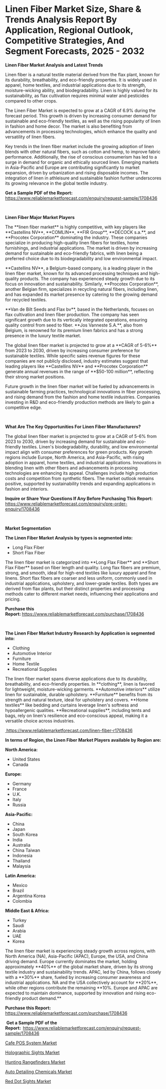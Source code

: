 <p><h1>Linen Fiber Market Size, Share & Trends Analysis Report By Application, Regional Outlook, Competitive Strategies, And Segment Forecasts, 2025 - 2032</h1></p><p><strong>Linen Fiber Market Analysis and Latest Trends</strong></p>
<p><p>Linen fiber is a natural textile material derived from the flax plant, known for its durability, breathability, and eco-friendly properties. It is widely used in apparel, home textiles, and industrial applications due to its strength, moisture-wicking ability, and biodegradability. Linen is highly valued for its sustainability, as flax cultivation requires minimal water and pesticides compared to other crops.</p><p>The Linen Fiber Market is expected to grow at a CAGR of 6.9% during the forecast period. This growth is driven by increasing consumer demand for sustainable and eco-friendly textiles, as well as the rising popularity of linen in fashion and home decor. The market is also benefiting from advancements in processing technologies, which enhance the quality and versatility of linen fibers.</p><p>Key trends in the linen fiber market include the growing adoption of linen blends with other natural fibers, such as cotton and hemp, to improve fabric performance. Additionally, the rise of conscious consumerism has led to a surge in demand for organic and ethically sourced linen. Emerging markets in Asia-Pacific and Europe are contributing significantly to market expansion, driven by urbanization and rising disposable incomes. The integration of linen in athleisure and sustainable fashion further underscores its growing relevance in the global textile industry.</p></p>
<p><strong>Get a Sample PDF of the Report:&nbsp;</strong> <a href="https://www.reliablemarketforecast.com/enquiry/request-sample/1708436?utm_campaign=2245&utm_medium=2&utm_source=Github&utm_content=ia&utm_term=26012025&utm_id=linen-fiber">https://www.reliablemarketforecast.com/enquiry/request-sample/1708436</a></p>
<p>&nbsp;</p>
<p><strong>Linen Fiber Major Market Players</strong></p>
<p><p>The **linen fiber market** is highly competitive, with key players like **Castellins NV**, **COMLIN**, **FIR Group**, **DECOCK s.a.**, and **Procotex Corporation** dominating the industry. These companies specialize in producing high-quality linen fibers for textiles, home furnishings, and industrial applications. The market is driven by increasing demand for sustainable and eco-friendly fabrics, with linen being a preferred choice due to its biodegradability and low environmental impact.</p><p>**Castellins NV**, a Belgium-based company, is a leading player in the linen fiber market, known for its advanced processing techniques and high-quality products. The company has experienced steady growth due to its focus on innovation and sustainability. Similarly, **Procotex Corporation**, another Belgian firm, specializes in recycling natural fibers, including linen, and has expanded its market presence by catering to the growing demand for recycled textiles.</p><p>**Van de Bilt Seeds and Flax bv**, based in the Netherlands, focuses on flax cultivation and linen fiber production. The company has seen significant growth due to its vertically integrated operations, ensuring quality control from seed to fiber. **Jos Vanneste S.A.**, also from Belgium, is renowned for its premium linen fabrics and has a strong presence in the luxury textile market.</p><p>The global linen fiber market is projected to grow at a **CAGR of 5-6%** from 2023 to 2030, driven by increasing consumer preference for sustainable textiles. While specific sales revenue figures for these companies are not publicly disclosed, industry estimates suggest that leading players like **Castellins NV** and **Procotex Corporation** generate annual revenues in the range of **$50-100 million**, reflecting their strong market positions.</p><p>Future growth in the linen fiber market will be fueled by advancements in sustainable farming practices, technological innovations in fiber processing, and rising demand from the fashion and home textile industries. Companies investing in R&D and eco-friendly production methods are likely to gain a competitive edge.</p></p>
<p>&nbsp;</p>
<p><strong>What Are The Key Opportunities For Linen Fiber Manufacturers?</strong></p>
<p><p>The global linen fiber market is projected to grow at a CAGR of 5-6% from 2023 to 2030, driven by increasing demand for sustainable and eco-friendly textiles. Linen's biodegradability, durability, and low environmental impact align with consumer preferences for green products. Key growth regions include Europe, North America, and Asia-Pacific, with rising adoption in apparel, home textiles, and industrial applications. Innovations in blending linen with other fibers and advancements in processing technologies are enhancing its appeal. Challenges include high production costs and competition from synthetic fibers. The market outlook remains positive, supported by sustainability trends and expanding applications in fashion and interiors.</p></p>
<p><strong>Inquire or Share Your Questions If Any Before Purchasing This Report:</strong> <a href="https://www.reliablemarketforecast.com/enquiry/pre-order-enquiry/1708436?utm_campaign=2245&utm_medium=2&utm_source=Github&utm_content=ia&utm_term=26012025&utm_id=linen-fiber">https://www.reliablemarketforecast.com/enquiry/pre-order-enquiry/1708436</a></p>
<p>&nbsp;</p>
<p><strong>Market Segmentation</strong></p>
<p><strong>The Linen Fiber Market Analysis by types is segmented into:</strong></p>
<p><ul><li>Long Flax Fiber</li><li>Short Flax Fiber</li></ul></p>
<p><p>The linen fiber market is categorized into **Long Flax Fiber** and **Short Flax Fiber** based on fiber length and quality. Long flax fibers are premium, strong, and smooth, ideal for high-end textiles like luxury apparel and fine linens. Short flax fibers are coarser and less uniform, commonly used in industrial applications, upholstery, and lower-grade textiles. Both types are derived from flax plants, but their distinct properties and processing methods cater to different market needs, influencing their applications and pricing.</p></p>
<p><strong>Purchase this Report:&nbsp;</strong><a href="https://www.reliablemarketforecast.com/purchase/1708436?utm_campaign=2245&utm_medium=2&utm_source=Github&utm_content=ia&utm_term=26012025&utm_id=linen-fiber">https://www.reliablemarketforecast.com/purchase/1708436</a></p>
<p>&nbsp;</p>
<p><strong>The Linen Fiber Market Industry Research by Application is segmented into:</strong></p>
<p><ul><li>Clothing</li><li>Automotive Interior</li><li>Furniture</li><li>Home Textile</li><li>Recreational Supplies</li></ul></p>
<p><p>The linen fiber market spans diverse applications due to its durability, breathability, and eco-friendly properties. In **clothing**, linen is favored for lightweight, moisture-wicking garments. **Automotive interiors** utilize linen for sustainable, durable upholstery. **Furniture** benefits from its strength and natural texture, ideal for upholstery and covers. **Home textiles** like bedding and curtains leverage linen's softness and hypoallergenic qualities. **Recreational supplies**, including tents and bags, rely on linen's resilience and eco-conscious appeal, making it a versatile choice across industries.</p></p>
<p><a href="https://www.reliablemarketforecast.com/linen-fiber-r1708436?utm_campaign=2245&utm_medium=2&utm_source=Github&utm_content=ia&utm_term=26012025&utm_id=linen-fiber">&nbsp;https://www.reliablemarketforecast.com/linen-fiber-r1708436</a></p>
<p><strong>In terms of Region, the Linen Fiber Market Players available by Region are:</strong></p>
<p>
    <p> <strong> North America: </strong>
        <ul>
            <li>United States</li>
            <li>Canada</li>
        </ul>
        </p> 
    <p> <strong> Europe: </strong>
        <ul>
            <li>Germany</li>
            <li>France</li>
            <li>U.K.</li>
            <li>Italy</li>
            <li>Russia</li>
        </ul>
        </p> 
    <p> <strong> Asia-Pacific: </strong>
        <ul>
            <li>China</li>
            <li>Japan</li>
            <li>South Korea</li>
            <li>India</li>
            <li>Australia</li>
            <li>China Taiwan</li>
            <li>Indonesia</li>
            <li>Thailand</li>
            <li>Malaysia</li>
        </ul>
        </p> 
    <p> <strong> Latin America: </strong>
        <ul>
            <li>Mexico</li>
            <li>Brazil</li>
            <li>Argentina Korea</li>
            <li>Colombia</li>
        </ul>
        </p> 
    <p> <strong> Middle East & Africa: </strong>
        <ul>
            <li>Turkey</li>
            <li>Saudi</li>
            <li>Arabia</li>
            <li>UAE</li>
            <li>Korea</li>
        </ul>
    </p>
    </p>
<p><p>The linen fiber market is experiencing steady growth across regions, with North America (NA), Asia-Pacific (APAC), Europe, the USA, and China driving demand. Europe currently dominates the market, holding approximately **40%** of the global market share, driven by its strong textile industry and sustainability trends. APAC, led by China, follows closely with a **30%** share, fueled by increasing consumer awareness and industrial applications. NA and the USA collectively account for **20%**, while other regions contribute the remaining **10%. Europe and APAC are expected to maintain dominance, supported by innovation and rising eco-friendly product demand.**</p></p>
<p><strong>Purchase this Report: </strong><a href="https://www.reliablemarketforecast.com/purchase/1708436?utm_campaign=2245&utm_medium=2&utm_source=Github&utm_content=ia&utm_term=26012025&utm_id=linen-fiber">https://www.reliablemarketforecast.com/purchase/1708436</a></p>
<p>&nbsp;<strong>Get a Sample PDF of the Report:&nbsp;&nbsp;</strong><a href="https://www.reliablemarketforecast.com/enquiry/request-sample/1708436?utm_campaign=2245&utm_medium=2&utm_source=Github&utm_content=ia&utm_term=26012025&utm_id=linen-fiber">https://www.reliablemarketforecast.com/enquiry/request-sample/1708436</a></p>
<p><strong></strong></p>
<p><p><a href="https://www.linkedin.com/pulse/detailed-report-cafe-pos-system-market-growth-share-143-cagr-r477c?utm_campaign=2245&utm_medium=2&utm_source=Github&utm_content=ia&utm_term=26012025&utm_id=linen-fiber">Cafe POS System Market</a></p><p><a href="https://www.linkedin.com/pulse/holographic-sights-market-trends-growth-drivers-demand-supply-y53he?utm_campaign=2245&utm_medium=2&utm_source=Github&utm_content=ia&utm_term=26012025&utm_id=linen-fiber">Holographic Sights Market</a></p><p><a href="https://www.linkedin.com/pulse/hunting-rangefinders-market-overview-2025-2032-projected-93-ikozc?utm_campaign=2245&utm_medium=2&utm_source=Github&utm_content=ia&utm_term=26012025&utm_id=linen-fiber">Hunting Rangefinders Market</a></p><p><a href="https://github.com/norbeludie83/Market-Research-Report-List-1/blob/main/auto-detailing-chemicals-market.md?utm_campaign=2245&utm_medium=2&utm_source=Github&utm_content=ia&utm_term=26012025&utm_id=linen-fiber">Auto Detailing Chemicals Market</a></p><p><a href="https://www.linkedin.com/pulse/global-red-dot-sights-market-analysis-2025-2032-average-pricing-96jec?utm_campaign=2245&utm_medium=2&utm_source=Github&utm_content=ia&utm_term=26012025&utm_id=linen-fiber">Red Dot Sights Market</a></p></p>